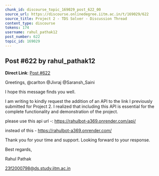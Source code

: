 ```yaml
---
chunk_id: discourse_topic_169029_post_622_00
source_url: https://discourse.onlinedegree.iitm.ac.in/t/169029/622
source_title: Project 2 - TDS Solver - Discussion Thread
content_type: discourse
tokens: 174
username: rahul_pathak12
post_number: 622
topic_id: 169029
---
```


## Post #622 by rahul_pathak12

**Direct Link**: [Post #622](https://discourse.onlinedegree.iitm.ac.in/t/169029/622)

Greetings, @carlton @Jivraj @Saransh_Saini

I hope this message finds you well.

I am writing to kindly request the addition of an API to the link I previously submitted for Project 2. I realized that including this API is essential for the complete functionality and demonstration of the project.

please use this api url -: https://rahulbot-a369.onrender.com/api/

instead of this - https://rahulbot-a369.onrender.com/

Thank you for your time and support. Looking forward to your response.

Best regards,

Rahul Pathak

23f2000798@ds.study.iitm.ac.in

